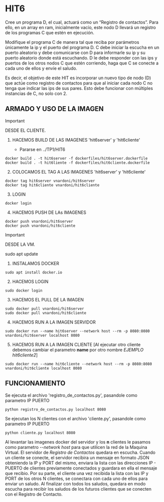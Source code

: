 # HIT6

Cree un programa D, el cual, actuará como un “Registro de contactos”. Para ello, en un array en ram, inicialmente vacío, este nodo D llevará un registro de los programas C que estén en ejecución.

Modifique el programa C de manera tal que reciba por parámetros únicamente la ip y el puerto del programa D. C debe iniciar la escucha en un puerto aleatorio y debe comunicarse con D para informarle su ip y su puerto aleatorio donde está escuchando. D le debe responder con las ips y puertos de los otros nodos C que estén corriendo, haga que C se conecte a cada uno de ellos y envíe el saludo.

Es decir, el objetivo de este HIT es incorporar un nuevo tipo de nodo (D) que actúe como registro de contactos para que al iniciar cada nodo C no tenga que indicar las ips de sus pares. Esto debe funcionar con múltiples instancias de C, no solo con 2.

## ARMADO Y USO DE LA IMAGEN 

> [!IMPORTANT]
> DESDE EL CLIENTE.

1. HACEMOS BUILD DE LAS IMAGENES 'hit6server' y 'hit6cliente'

    - Pararse en ../TP1/HIT6

```
docker build . -t hit6server -f dockerfiles/hit6server.dockerfile
docker build . -t hit6liente -f dockerfiles/hit6cliente.dockerfile
```

2. COLOCAMOS EL TAG A LAS IMAGENES 'hit6server' y 'hit6cliente'

```
docker tag hit6server vnardoni/hit6server
docker tag hit6cliente vnardoni/hit6cliente
```

3. LOGIN 

```
docker login
```

4. HACEMOS PUSH DE LAs IMAGENES 

```
docker push vnardoni/hit6server
docker push vnardoni/hit6cliente
```


> [!IMPORTANT]
> DESDE LA VM.

 sudo apt update
 
1. INSTALAMOS DOCKER 

```
sudo apt install docker.io
```

2. HACEMOS LOGIN 

```
sudo docker login
```

3. HACEMOS EL PULL DE LA IMAGEN 

```
sudo docker pull vnardoni/hit6server
sudo docker pull vnardoni/hit6cliente

```

4. HACEMOS RUN A LA IMAGEN SERVIDOR

```
sudo docker run --name hit6server --network host --rm -p 8080:8080 vnardoni/hit6server localhost 8080
```

5. HACEMOS RUN A LA IMAGEN CLIENTE [Al ejecutar otro cliente debemos cambiar el parametro **name** por otro nombre *EJEMPLO hit6cliente2*]

```
sudo docker run --name hit6cliente --network host --rm -p 8080:8080 vnardoni/hit6cliente localhost 8080
```


## FUNCIONAMIENTO

Se ejecuta el archivo 'registro_de_contactos.py', pasandole como parametro IP PUERTO

```
python registro_de_contactos.py localhost 8080
```

Se ejecutan los N clientes con el archivo 'cliente.py', pasandole como parametro IP PUERTO

```
python cliente.py localhost 8080
```

Al levantar las imagenes docker del servidor y los **n** clientes le pasamos como parametro *--network host* para que utilicen la red de la Maquina Virtual. El servidor de *Registro de Contactos* quedara en escucha. Cuando un cliente se conecte, el servidor recibira un mensaje en formato JSON obteniendo la IP y PORT del mismo, enviara la lista con las direcciones IP - PUERTO de clientes previamente conectados y guardara en ella el mensaje que recibio. Por su parte, el cliente una vez recibida la lista con las IP y PORT de los otros N clientes, se conectara con cada uno de ellos para enviar un saludo. Al finalizar con todos los saludos, quedara en modo escucha para recibir los saludos de los futuros clientes que se conecten con el Registro de Contacto.